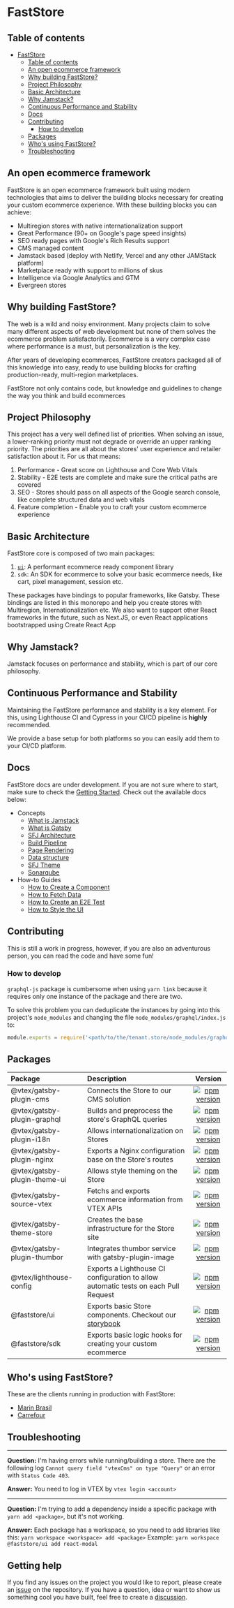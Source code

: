 # FastStore

## Table of contents

- [FastStore](#faststore)
  - [Table of contents](#table-of-contents)
  - [An open ecommerce framework](#an-open-ecommerce-framework)
  - [Why building FastStore?](#why-building-faststore)
  - [Project Philosophy](#project-philosophy)
  - [Basic Architecture](#basic-architecture)
  - [Why Jamstack?](#why-jamstack)
  - [Continuous Performance and Stability](#continuous-performance-and-stability)
  - [Docs](#docs)
  - [Contributing](#contributing)
    - [How to develop](#how-to-develop)
  - [Packages](#packages)
  - [Who's using FastStore?](#whos-using-faststore)
  - [Troubleshooting](#troubleshooting)

## An open ecommerce framework

FastStore is an open ecommerce framework built using modern technologies that aims to deliver the building blocks necessary for creating your custom ecommerce experience. With these building blocks you can achieve:

- Multiregion stores with native internationalization support
- Great Performance (90+ on Google's page speed insights)
- SEO ready pages with Google's Rich Results support
- CMS managed content
- Jamstack based (deploy with Netlify, Vercel and any other JAMStack platform)
- Marketplace ready with support to millions of skus
- Intelligence via Google Analytics and GTM
- Evergreen stores

## Why building FastStore?

The web is a wild and noisy environment. Many projects claim to solve many different aspects of web development but none of them solves the ecommerce problem satisfactorily. Ecommerce is a very complex case where performance is a must, but personalization is the key.

After years of developing ecommerces, FastStore creators packaged all of this knowledge into easy, ready to use building blocks for crafting production-ready, multi-region marketplaces.

FastStore not only contains code, but knowledge and guidelines to change the way you think and build ecommerces

## Project Philosophy

This project has a very well defined list of priorities. When solving an issue, a lower-ranking priority must not degrade or override an upper ranking priority.
The priorities are all about the stores' user experience and retailer satisfaction about it. For us that means:

1. Performance - Great score on Lighthouse and Core Web Vitals
2. Stability - E2E tests are complete and make sure the critical paths are covered
3. SEO - Stores should pass on all aspects of the Google search console, like complete structured data and web vitals
4. Feature completion - Enable you to craft your custom ecommerce experience

## Basic Architecture

FastStore core is composed of two main packages:
1. [`ui`](https://faststoreui.netlify.app/): A performant ecommerce ready component library
2. `sdk`: An SDK for ecommerce to solve your basic ecommerce needs, like cart, pixel management, session etc.

These packages have bindings to popular frameworks, like Gatsby. These bindings are listed in this monorepo and help you create stores with Multiregion, Internationalization etc.
We also want to support other React frameworks in the future, such as Next.JS, or even React applications bootstrapped using Create React App

## Why Jamstack?

Jamstack focuses on performance and stability, which is part of our core philosophy.

## Continuous Performance and Stability

Maintaining the FastStore performance and stability is a key element. For this, using Lighthouse CI and Cypress in your CI/CD pipeline is **highly** recommended.

We provide a base setup for both platforms so you can easily add them to your CI/CD platform.

## Docs

FastStore docs are under development. If you are not sure where to start, make sure to check the [Getting Started](./docs/getting-started.md). Check out the available docs below:

- Concepts
  - [What is Jamstack](./docs/what-is-jamstack.md)
  - [What is Gatsby](./docs/what-is-gatsby.md)
  - [SFJ Architecture](./docs/architecture.md)
  - [Build Pipeline](./docs/build-pipeline.md)
  - [Page Rendering](./docs/rendering.md)
  - [Data structure](./docs/data-structure.md)
  - [SFJ Theme](./docs/sfj-theme.md)
  - [Sonarqube](./docs/sonarqube.md)
- How-to Guides
  - [How to Create a Component](./docs/component.md)
  - [How to Fetch Data](./docs/data-fetching.md)
  - [How to Create an E2E Test](./docs/e2e-testing.md)
  - [How to Style the UI](./docs/styling.md)

## Contributing

This is still a work in progress, however, if you are also an adventurous person, you can read the code and have some fun!

### How to develop

`graphql-js` package is cumbersome when using `yarn link` because it requires only one instance of the package and there are two.

To solve this problem you can deduplicate the instances by going into this project's `node_modules` and changing the file `node_modules/graphql/index.js` to:

```js
module.exports = require('<path/to/the/tenant.store/node_modules/graphql/index.js>')
```

## Packages

| Package                      | Description                                                                         |                                                                  Version                                                                   |
| :--------------------------- | :---------------------------------------------------------------------------------- | :----------------------------------------------------------------------------------------------------------------------------------------: |
| @vtex/gatsby-plugin-cms      | Connects the Store to our CMS solution                                              |      [![npm version](https://badge.fury.io/js/%40vtex%2Fgatsby-plugin-cms.svg)](https://badge.fury.io/js/%40vtex%2Fgatsby-plugin-cms)      |
| @vtex/gatsby-plugin-graphql  | Builds and preprocess the store's GraphQL queries                                   |  [![npm version](https://badge.fury.io/js/%40vtex%2Fgatsby-plugin-graphql.svg)](https://badge.fury.io/js/%40vtex%2Fgatsby-plugin-graphql)  |
| @vtex/gatsby-plugin-i18n     | Allows internationalization on Stores                                               |     [![npm version](https://badge.fury.io/js/%40vtex%2Fgatsby-plugin-i18n.svg)](https://badge.fury.io/js/%40vtex%2Fgatsby-plugin-i18n)     |
| @vtex/gatsby-plugin-nginx    | Exports a Nginx configuration base on the Store's routes                            |    [![npm version](https://badge.fury.io/js/%40vtex%2Fgatsby-plugin-nginx.svg)](https://badge.fury.io/js/%40vtex%2Fgatsby-plugin-nginx)    |
| @vtex/gatsby-plugin-theme-ui | Allows style theming on the Store                                                   | [![npm version](https://badge.fury.io/js/%40vtex%2Fgatsby-plugin-theme-ui.svg)](https://badge.fury.io/js/%40vtex%2Fgatsby-plugin-theme-ui) |
| @vtex/gatsby-source-vtex     | Fetchs and exports ecommerce information from VTEX APIs                             |     [![npm version](https://badge.fury.io/js/%40vtex%2Fgatsby-source-vtex.svg)](https://badge.fury.io/js/%40vtex%2Fgatsby-source-vtex)     |
| @vtex/gatsby-theme-store     | Creates the base infrastructure for the Store site                                  |     [![npm version](https://badge.fury.io/js/%40vtex%2Fgatsby-theme-store.svg)](https://badge.fury.io/js/%40vtex%2Fgatsby-theme-store)     |
| @vtex/gatsby-plugin-thumbor  | Integrates thumbor service with gatsby-plugin-image                                  |     [![npm version](https://badge.fury.io/js/%40vtex%2Fgatsby-plugin-thumbor.svg)](https://badge.fury.io/js/%40vtex%2Fgatsby-plugin-thumbor)     |
| @vtex/lighthouse-config      | Exports a Lighthouse CI configuration to allow automatic tests on each Pull Request |      [![npm version](https://badge.fury.io/js/%40vtex%2Flighthouse-config.svg)](https://badge.fury.io/js/%40vtex%2Flighthouse-config)      |
| @faststore/ui               | Exports basic Store components. Checkout our [storybook](https://faststoreui.netlify.app/)                                                      |               [![npm version](https://badge.fury.io/js/%40faststore%2Fui.svg)](https://badge.fury.io/js/%40faststore%2Fui)               |
| @faststore/sdk               | Exports basic logic hooks for creating your custom ecommerce                      |               [![npm version](https://badge.fury.io/js/%40faststore%2Fsdk.svg)](https://badge.fury.io/js/%40faststore%2Fsdk)               |


## Who's using FastStore?

These are the clients running in production with FastStore:

- [Marin Brasil](https://www.marinbrasil.com.br/)
- [Carrefour](https://mercado.carrefour.com.br/)

## Troubleshooting

---

**Question:** I'm having errors while running/building a store. There are the following log `Cannot query field "vtexCms" on type "Query"` or an error with `Status Code 403`.

**Answer:** You need to log in VTEX by `vtex login <account>`

---

**Question:** I'm trying to add a dependency inside a specific package with `yarn add <package>`, but it's not working.

**Answer:** Each package has a workspace, so you need to add libraries like this: `yarn workspace <workspace> add <package>`
Example: `yarn workspace @faststore/ui add react-modal`

## Getting help

If you find any issues on the project you would like to report, please create an [issue](https://github.com/vtex/faststore/issues) on the repository. If you have a question, idea or want to show us something cool you have built, feel free to create a [discussion](https://github.com/vtex/faststore/discussions).
